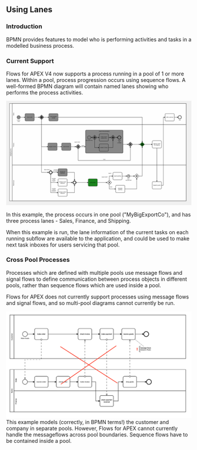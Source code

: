 ## Using Lanes

### Introduction

BPMN provides features to model who is performing activities and tasks in a modelled business process.

### Current Support

Flows for APEX V4 now supports a process running in a pool of 1 or more lanes.  Within a pool, process progression occurs using sequence flows.  A well-formed BPMN diagram will contain named lanes showing who performs the process activities.

![Process example with Lanes](images/runningMyBigShippingExample.png "process example using lanes")

In this example, the process occurs in one pool ("MyBigExportCo"), and has three process lanes - Sales, Finance, and Shipping.

When this example is run, the lane information of the current tasks on each running subflow are available to the application, and could be used to make next task inboxes for users servicing that pool.

### Cross Pool Processes

Processes which are defined with multiple pools use message flows and signal flows to define communication between process objects in different pools, rather than sequence flows which are used inside a pool.

Flows for APEX does not currently support processes using message flows and signal flows, and so multi-pool diagrams cannot currently be run.

![Message Flow between Pools not Supported](images/processWithMultiplePools.png "Message Flow between Pools not Supported")
This example models (correctly, in BPMN terms!) the customer and company in separate pools.  However, Flows for APEX cannot currently handle the messageflows across pool boundaries.  Sequence flows have to be contained inside a pool.
